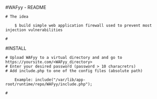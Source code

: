 #WAFyy - README

	# The idea

		$ build simple web application firewall used to prevent most injection vulnerabilities

	# 



#INSTALL

	# Upload WAFyy to a virtual directory and and go to https://yoursite.com/<WAFyy_directory>
	# Enter your desired password (password > 10 characretrs)
	# Add include.php to one of the config files (absolute path) 

		Example: include("/var/lib/app-root/runtime/repo/WAFyy/include.php"); 

	# 

